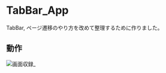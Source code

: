 # TabBar_App
TabBar, ページ遷移のやり方を改めて整理するために作りました。

## 動作
![画面収録_](https://user-images.githubusercontent.com/41050625/71254217-9e273b00-236d-11ea-90b6-39ff3d7f480c.gif)


